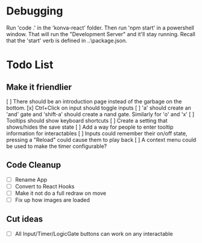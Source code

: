 # Debugging

Run 'code .' in the 'konva-react' folder.  Then run 'npm start' in a powershell window.  That will run the "Development Server"
and it'll stay running.  Recall that the 'start' verb is defined in ..\package.json.

# Todo List

## Make it friendlier

  [ ] There should be an introduction page instead of the garbage on the bottom.
  [x] Ctrl+Click on input should toggle inputs
  [ ] 'a' should create an 'and' gate and 'shift-a' should create a nand gate.  Similarly for 'o' and 'x'
  [ ] Tooltips should show keyboard shortcuts
  [ ] Create a setting that shows/hides the save state
  [ ] Add a way for people to enter tooltip information for interactables
  [ ] Inputs could remember their on/off state, pressing a "Reload" could cause them to play back
  [ ] A context menu could be used to make the timer configurable?

## Code Cleanup

- [ ] Rename App
- [ ] Convert to React Hooks
- [ ] Make it not do a full redraw on move
- [ ] Fix up how images are loaded

## Cut ideas

- [ ] All Input/Timer/LogicGate buttons can work on any interactable
